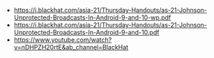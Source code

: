 - https://i.blackhat.com/asia-21/Thursday-Handouts/as-21-Johnson-Unprotected-Broadcasts-In-Android-9-and-10-wp.pdf
- https://i.blackhat.com/asia-21/Thursday-Handouts/as-21-Johnson-Unprotected-Broadcasts-In-Android-9-and-10.pdf
- https://www.youtube.com/watch?v=nDHPZH20rtE&ab_channel=BlackHat
